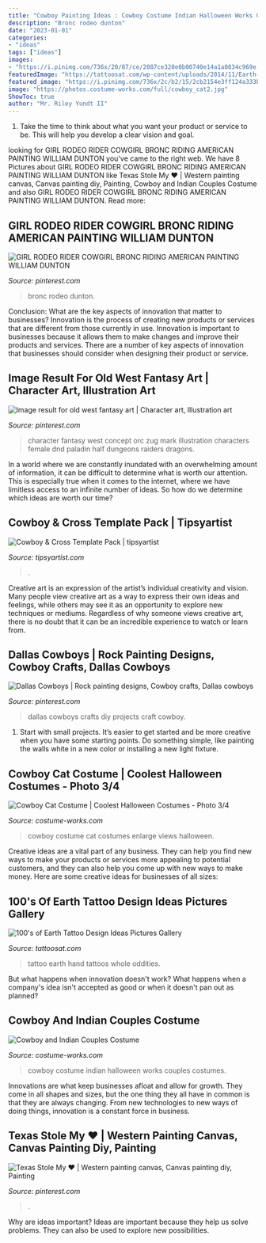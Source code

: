 ```yaml
---
title: "Cowboy Painting Ideas : Cowboy Costume Indian Halloween Works Couples Costumes"
description: "Bronc rodeo dunton"
date: "2023-01-01"
categories:
- "ideas"
tags: ["ideas"]
images:
- "https://i.pinimg.com/736x/20/87/ce/2087ce320e0b00740e14a1a0834c969e.jpg"
featuredImage: "https://tattoosat.com/wp-content/uploads/2014/11/Earth-Tattoo-Design11.jpg"
featured_image: "https://i.pinimg.com/736x/2c/b2/15/2cb2154e3ff124a333b2e066aaae9f79.jpg"
image: "https://photos.costume-works.com/full/cowboy_cat2.jpg"
ShowToc: true
author: "Mr. Riley Yundt II"
---
```



1. Take the time to think about what you want your product or service to be. This will help you develop a clear vision and goal.

	

		
looking for GIRL RODEO RIDER COWGIRL BRONC RIDING AMERICAN PAINTING WILLIAM DUNTON you've came to the right web. We have 8 Pictures about GIRL RODEO RIDER COWGIRL BRONC RIDING AMERICAN PAINTING WILLIAM DUNTON like Texas Stole My ♥ | Western painting canvas, Canvas painting diy, Painting, Cowboy and Indian Couples Costume and also GIRL RODEO RIDER COWGIRL BRONC RIDING AMERICAN PAINTING WILLIAM DUNTON. Read more:
		
    
## GIRL RODEO RIDER COWGIRL BRONC RIDING AMERICAN PAINTING WILLIAM DUNTON

<img loading=lazy src="https://i.pinimg.com/736x/22/5b/98/225b988be167c6421b9086b7d9672d40.jpg" onerror="this.onerror=null;this.src='https://tse4.mm.bing.net/th?id=OIP.G1wZI0t84mb0ZeGyhv7rGQHaMW&amp;pid=15.1';" alt="GIRL RODEO RIDER COWGIRL BRONC RIDING AMERICAN PAINTING WILLIAM DUNTON">

_Source: pinterest.com_

>bronc rodeo dunton. 

	

Conclusion: What are the key aspects of innovation that matter to businesses?
Innovation is the process of creating new products or services that are different from those currently in use. Innovation is important to businesses because it allows them to make changes and improve their products and services. There are a number of key aspects of innovation that businesses should consider when designing their product or service.

    
## Image Result For Old West Fantasy Art | Character Art, Illustration Art

<img loading=lazy src="https://i.pinimg.com/736x/20/87/ce/2087ce320e0b00740e14a1a0834c969e.jpg" onerror="this.onerror=null;this.src='https://tse1.mm.bing.net/th?id=OIP.3oyKovmAr7qw3YIxtlZ38AHaJx&amp;pid=15.1';" alt="Image result for old west fantasy art | Character art, Illustration art">

_Source: pinterest.com_

>character fantasy west concept orc zug mark illustration characters female dnd paladin half dungeons raiders dragons. 

	

In a world where we are constantly inundated with an overwhelming amount of information, it can be difficult to determine what is worth our attention. This is especially true when it comes to the internet, where we have limitless access to an infinite number of ideas. So how do we determine which ideas are worth our time?

    
## Cowboy &amp; Cross Template Pack | Tipsyartist

<img loading=lazy src="https://static.wixstatic.com/media/bc5288_71b68e17da674009a7ff0e02c733a207~mv2.jpg/v1/fill/w_1960,h_996,al_c,q_85,usm_0.66_1.00_0.01/bc5288_71b68e17da674009a7ff0e02c733a207~mv2.jpg" onerror="this.onerror=null;this.src='https://tse4.mm.bing.net/th?id=OIP.cvjwO2BtwPtDqieSaeo7bwHaDw&amp;pid=15.1';" alt="Cowboy &amp; Cross Template Pack | tipsyartist">

_Source: tipsyartist.com_

>. 

	

Creative art is an expression of the artist’s individual creativity and vision. Many people view creative art as a way to express their own ideas and feelings, while others may see it as an opportunity to explore new techniques or mediums. Regardless of why someone views creative art, there is no doubt that it can be an incredible experience to watch or learn from.

    
## Dallas Cowboys | Rock Painting Designs, Cowboy Crafts, Dallas Cowboys

<img loading=lazy src="https://i.pinimg.com/736x/2c/b2/15/2cb2154e3ff124a333b2e066aaae9f79.jpg" onerror="this.onerror=null;this.src='https://tse4.mm.bing.net/th?id=OIP.dxa2d9F559eFlXX1vNzMwAHaNK&amp;pid=15.1';" alt="Dallas Cowboys | Rock painting designs, Cowboy crafts, Dallas cowboys">

_Source: pinterest.com_

>dallas cowboys crafts diy projects craft cowboy. 

	

1. Start with small projects. It’s easier to get started and be more creative when you have some starting points. Do something simple, like painting the walls white in a new color or installing a new light fixture. 

    
## Cowboy Cat Costume | Coolest Halloween Costumes - Photo 3/4

<img loading=lazy src="https://photos.costume-works.com/full/cowboy_cat2.jpg" onerror="this.onerror=null;this.src='https://tse3.mm.bing.net/th?id=OIP.4oDnRK03X7ownRkih0JnTAHaNL&amp;pid=15.1';" alt="Cowboy Cat Costume | Coolest Halloween Costumes - Photo 3/4">

_Source: costume-works.com_

>cowboy costume cat costumes enlarge views halloween. 

	

Creative ideas are a vital part of any business. They can help you find new ways to make your products or services more appealing to potential customers, and they can also help you come up with new ways to make money. Here are some creative ideas for businesses of all sizes: 

    
## 100&#039;s Of Earth Tattoo Design Ideas Pictures Gallery

<img loading=lazy src="https://tattoosat.com/wp-content/uploads/2014/11/Earth-Tattoo-Design11.jpg" onerror="this.onerror=null;this.src='https://tse1.mm.bing.net/th?id=OIP.tpMwQQTAH7G8-cV2BfkAjAHaLL&amp;pid=15.1';" alt="100&#039;s of Earth Tattoo Design Ideas Pictures Gallery">

_Source: tattoosat.com_

>tattoo earth hand tattoos whole oddities. 

	

But what happens when innovation doesn't work? What happens when a company's idea isn't accepted as good or when it doesn't pan out as planned?

    
## Cowboy And Indian Couples Costume

<img loading=lazy src="https://photos.costume-works.com/full/cowboy_and_indian.jpg" onerror="this.onerror=null;this.src='https://tse3.mm.bing.net/th?id=OIP.NUZM2prqGvHYBzq22qVntgHaJ3&amp;pid=15.1';" alt="Cowboy and Indian Couples Costume">

_Source: costume-works.com_

>cowboy costume indian halloween works couples costumes. 

	

Innovations are what keep businesses afloat and allow for growth. They come in all shapes and sizes, but the one thing they all have in common is that they are always changing. From new technologies to new ways of doing things, innovation is a constant force in business.

    
## Texas Stole My ♥ | Western Painting Canvas, Canvas Painting Diy, Painting

<img loading=lazy src="https://i.pinimg.com/736x/b5/2b/3d/b52b3dcbcd18383591492e208bc8e81d--painting-classes-canvas-ideas.jpg" onerror="this.onerror=null;this.src='https://tse4.mm.bing.net/th?id=OIP.MLYok4Htgtxi_bfBsn8XuQHaJ4&amp;pid=15.1';" alt="Texas Stole My ♥ | Western painting canvas, Canvas painting diy, Painting">

_Source: pinterest.com_

>. 

	

Why are ideas important?
Ideas are important because they help us solve problems. They can also be used to explore new possibilities.

